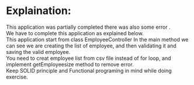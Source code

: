 <h1>Explaination:</h1> 
This application was partially completed  there was also some error .
            <br>We have to complete this application as explained below.
<br> This application start from class EmployeeController
In the main method we can see we are creating the list of employee, and then validating it and saving the valid employee.
<br>
You need to creat employee list from csv file instead of for loop, and implement getEmployeesize method to remove error.
<br>Keep SOLID principle and Functional programing in mind while doing exercise.
